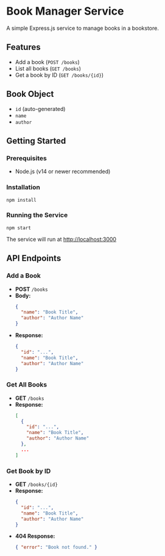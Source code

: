 # Book Manager Service

A simple Express.js service to manage books in a bookstore.

## Features

- Add a book (`POST /books`)
- List all books (`GET /books`)
- Get a book by ID (`GET /books/{id}`)

## Book Object

- `id` (auto-generated)
- `name`
- `author`

## Getting Started

### Prerequisites

- Node.js (v14 or newer recommended)

### Installation

```
npm install
```

### Running the Service

```
npm start
```

The service will run at [http://localhost:3000](http://localhost:3000)

## API Endpoints

### Add a Book

- **POST** `/books`
- **Body:**
  ```json
  {
    "name": "Book Title",
    "author": "Author Name"
  }
  ```
- **Response:**
  ```json
  {
    "id": "...",
    "name": "Book Title",
    "author": "Author Name"
  }
  ```

### Get All Books

- **GET** `/books`
- **Response:**
  ```json
  [
    {
      "id": "...",
      "name": "Book Title",
      "author": "Author Name"
    },
    ...
  ]
  ```

### Get Book by ID

- **GET** `/books/{id}`
- **Response:**
  ```json
  {
    "id": "...",
    "name": "Book Title",
    "author": "Author Name"
  }
  ```
- **404 Response:**
  ```json
  { "error": "Book not found." }
  ```
